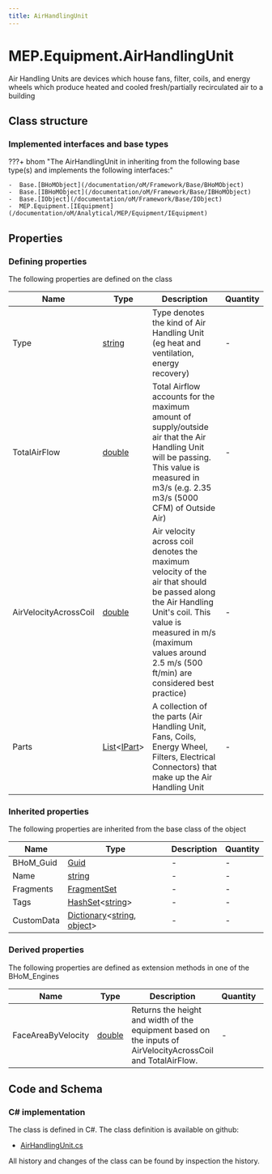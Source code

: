 ```yaml
---
title: AirHandlingUnit
---
```


# MEP.Equipment.AirHandlingUnit

Air Handling Units are devices which house fans, filter, coils, and energy wheels which produce heated and cooled fresh/partially recirculated air to a building

## Class structure

### Implemented interfaces and base types

???+ bhom "The AirHandlingUnit in inheriting from the following base type(s) and implements the following interfaces:"

    -  Base.[BHoMObject](/documentation/oM/Framework/Base/BHoMObject)
    -  Base.[IBHoMObject](/documentation/oM/Framework/Base/IBHoMObject)
    -  Base.[IObject](/documentation/oM/Framework/Base/IObject)
    -  MEP.Equipment.[IEquipment](/documentation/oM/Analytical/MEP/Equipment/IEquipment)


## Properties



### Defining properties

The following properties are defined on the class

| Name             | Type             | Description      | Quantity         |
|------------------|------------------|------------------|------------------|
| Type | [string](https://learn.microsoft.com/en-us/dotnet/api/System.String?view=netstandard-2.0) | Type denotes the kind of Air Handling Unit (eg heat and ventilation, energy recovery) | - |
| TotalAirFlow | [double](https://learn.microsoft.com/en-us/dotnet/api/System.Double?view=netstandard-2.0) | Total Airflow accounts for the maximum amount of supply/outside air that the Air Handling Unit will be passing. This value is measured in m3/s (e.g. 2.35 m3/s (5000 CFM) of Outside Air) | - |
| AirVelocityAcrossCoil | [double](https://learn.microsoft.com/en-us/dotnet/api/System.Double?view=netstandard-2.0) | Air velocity across coil denotes the maximum velocity of the air that should be passed along the Air Handling Unit's coil. This value is measured in m/s (maximum values around 2.5 m/s (500 ft/min) are considered best practice) | - |
| Parts | [List](https://learn.microsoft.com/en-us/dotnet/api/System.Collections.Generic.List-1?view=netstandard-2.0)&lt;[IPart](/documentation/oM/Analytical/MEP/Equipment/Parts/IPart)&gt; | A collection of the parts (Air Handling Unit, Fans, Coils, Energy Wheel, Filters, Electrical Connectors) that make up the Air Handling Unit | - |


### Inherited properties
The following properties are inherited from the base class of the object

| Name             | Type             | Description      | Quantity         |
|------------------|------------------|------------------|------------------|
| BHoM_Guid | [Guid](https://learn.microsoft.com/en-us/dotnet/api/System.Guid?view=netstandard-2.0) | - | - |
| Name | [string](https://learn.microsoft.com/en-us/dotnet/api/System.String?view=netstandard-2.0) | - | - |
| Fragments | [FragmentSet](/documentation/oM/Framework/Base/FragmentSet) | - | - |
| Tags | [HashSet](https://learn.microsoft.com/en-us/dotnet/api/System.Collections.Generic.HashSet-1?view=netstandard-2.0)&lt;[string](https://learn.microsoft.com/en-us/dotnet/api/System.String?view=netstandard-2.0)&gt; | - | - |
| CustomData | [Dictionary](https://learn.microsoft.com/en-us/dotnet/api/System.Collections.Generic.Dictionary-2?view=netstandard-2.0)&lt;[string](https://learn.microsoft.com/en-us/dotnet/api/System.String?view=netstandard-2.0), [object](https://learn.microsoft.com/en-us/dotnet/api/System.Object?view=netstandard-2.0)&gt; | - | - |


### Derived properties

The following properties are defined as extension methods in one of the BHoM_Engines

| Name             | Type             | Description      | Quantity         | Engine           |
|------------------|------------------|------------------|------------------|------------------|
| FaceAreaByVelocity | [double](https://learn.microsoft.com/en-us/dotnet/api/System.Double?view=netstandard-2.0) | Returns the height and width of the equipment based on the inputs of AirVelocityAcrossCoil and TotalAirFlow. | - | MEP_Engine |


## Code and Schema

### C# implementation

The class is defined in C#. The class definition is available on github:

- [AirHandlingUnit.cs](https://github.com/BHoM/BHoM/blob/develop/MEP_oM/Equipment\AirHandlingUnit.cs)

All history and changes of the class can be found by inspection the history.
